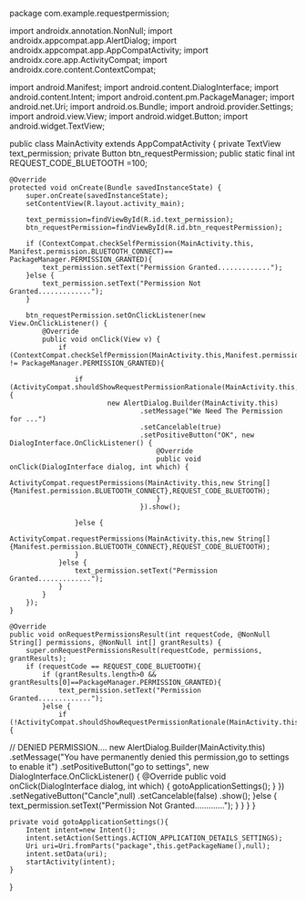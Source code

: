 package com.example.requestpermission;

import androidx.annotation.NonNull;
import androidx.appcompat.app.AlertDialog;
import androidx.appcompat.app.AppCompatActivity;
import androidx.core.app.ActivityCompat;
import androidx.core.content.ContextCompat;

import android.Manifest;
import android.content.DialogInterface;
import android.content.Intent;
import android.content.pm.PackageManager;
import android.net.Uri;
import android.os.Bundle;
import android.provider.Settings;
import android.view.View;
import android.widget.Button;
import android.widget.TextView;

public class MainActivity extends AppCompatActivity {
    private TextView text_permission;
    private Button btn_requestPermission;
    public static final int REQUEST_CODE_BLUETOOTH =100;

    @Override
    protected void onCreate(Bundle savedInstanceState) {
        super.onCreate(savedInstanceState);
        setContentView(R.layout.activity_main);

        text_permission=findViewById(R.id.text_permission);
        btn_requestPermission=findViewById(R.id.btn_requestPermission);

        if (ContextCompat.checkSelfPermission(MainActivity.this, Manifest.permission.BLUETOOTH_CONNECT)== PackageManager.PERMISSION_GRANTED){
            text_permission.setText("Permission Granted.............");
        }else {
            text_permission.setText("Permission Not Granted.............");
        }

        btn_requestPermission.setOnClickListener(new View.OnClickListener() {
            @Override
            public void onClick(View v) {
                if (ContextCompat.checkSelfPermission(MainActivity.this,Manifest.permission.BLUETOOTH_CONNECT) != PackageManager.PERMISSION_GRANTED){

                    if (ActivityCompat.shouldShowRequestPermissionRationale(MainActivity.this,Manifest.permission.BLUETOOTH_CONNECT)){
                            new AlertDialog.Builder(MainActivity.this)
                                    .setMessage("We Need The Permission for ...")
                                    .setCancelable(true)
                                    .setPositiveButton("OK", new DialogInterface.OnClickListener() {
                                        @Override
                                        public void onClick(DialogInterface dialog, int which) {
                                            ActivityCompat.requestPermissions(MainActivity.this,new String[]{Manifest.permission.BLUETOOTH_CONNECT},REQUEST_CODE_BLUETOOTH);
                                        }
                                    }).show();

                    }else {
                        ActivityCompat.requestPermissions(MainActivity.this,new String[]{Manifest.permission.BLUETOOTH_CONNECT},REQUEST_CODE_BLUETOOTH);
                    }
                }else {
                    text_permission.setText("Permission Granted.............");
                }
            }
        });
    }

    @Override
    public void onRequestPermissionsResult(int requestCode, @NonNull String[] permissions, @NonNull int[] grantResults) {
        super.onRequestPermissionsResult(requestCode, permissions, grantResults);
        if (requestCode == REQUEST_CODE_BLUETOOTH){
            if (grantResults.length>0 && grantResults[0]==PackageManager.PERMISSION_GRANTED){
                text_permission.setText("Permission Granted.............");
            }else {
                if (!ActivityCompat.shouldShowRequestPermissionRationale(MainActivity.this,Manifest.permission.BLUETOOTH_CONNECT)){
//                DENIED PERMISSION....
                    new AlertDialog.Builder(MainActivity.this)
                            .setMessage("You have permanently denied this permission,go to settings to enable it")
                            .setPositiveButton("go to settings", new DialogInterface.OnClickListener() {
                                @Override
                                public void onClick(DialogInterface dialog, int which) {
                                    gotoApplicationSettings();
                                }
                            })
                            .setNegativeButton("Cancle",null)
                            .setCancelable(false)
                            .show();
                }else {
                    text_permission.setText("Permission Not Granted.............");
                }
            }
        }
    }

    private void gotoApplicationSettings(){
        Intent intent=new Intent();
        intent.setAction(Settings.ACTION_APPLICATION_DETAILS_SETTINGS);
        Uri uri=Uri.fromParts("package",this.getPackageName(),null);
        intent.setData(uri);
        startActivity(intent);
    }
}
